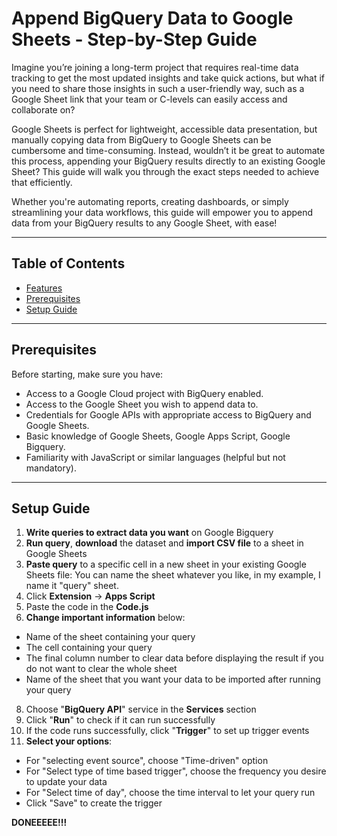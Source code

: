 # Append BigQuery Data to Google Sheets - Step-by-Step Guide

Imagine you’re joining a long-term project that requires real-time data tracking to get the most updated insights and take quick actions, but what if you need to share those insights in such a user-friendly way, such as a Google Sheet link that your team or C-levels can easily access and collaborate on?

Google Sheets is perfect for lightweight, accessible data presentation, but manually copying data from BigQuery to Google Sheets can be cumbersome and time-consuming. Instead, wouldn’t it be great to automate this process, appending your BigQuery results directly to an existing Google Sheet? This guide will walk you through the exact steps needed to achieve that efficiently.

Whether you're automating reports, creating dashboards, or simply streamlining your data workflows, this guide will empower you to append data from your BigQuery results to any Google Sheet, with ease!

---

## Table of Contents

- [Features](#features)
- [Prerequisites](#prerequisites)
- [Setup Guide](#setup-guide)

---


## Prerequisites

Before starting, make sure you have:

- Access to a Google Cloud project with BigQuery enabled.
- Access to the Google Sheet you wish to append data to.
- Credentials for Google APIs with appropriate access to BigQuery and Google Sheets.
- Basic knowledge of Google Sheets, Google Apps Script, Google Bigquery.
- Familiarity with JavaScript or similar languages (helpful but not mandatory).

---

## Setup Guide

1. **Write queries to extract data you want** on Google Bigquery
2. **Run query**, **download** the dataset and **import CSV file** to a sheet in Google Sheets
3. **Paste query** to a specific cell in a new sheet in your existing Google Sheets file: You can name the sheet whatever you like, in my example, I name it "query" sheet.
5. Click **Extension** -> **Apps Script**
6. Paste the code in the **Code.js**
7. **Change important information** below:
- Name of the sheet containing your query
- The cell containing your query
- The final column number to clear data before displaying the result if you do not want to clear the whole sheet
- Name of the sheet that you want your data to be imported after running your query
8. Choose "**BigQuery API**" service in the **Services** section
9. Click "**Run**" to check if it can run successfully
10. If the code runs successfully, click "**Trigger**" to set up trigger events
11. **Select your options**:
  - For "selecting event source", choose "Time-driven" option
  - For "Select type of time based trigger", choose the frequency you desire to update your data
  - For "Select time of day", choose the time interval to let your query run
  - Click "Save" to create the trigger
 

**DONEEEEE!!!**
